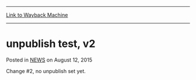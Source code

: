 
---
[Link to Wayback Machine](https://web.archive.org/web/20211019053606/https://magic.wizards.com/en/articles/archive/unpublish-test-v2-2015-08-12)

[_metadata_:description]:- "Change #2, no unpublish set yet."
[_metadata_:generator]:- "Drupal 7 (http://drupal.org)"
[_metadata_:node]:- "458686"
[_metadata_:publish_date]:- "2015-08-12"
[_metadata_:source]:- "div-main-content"
[_metadata_:title]:- "unpublish test, v2"
[_metadata_:wayback_capture_timestamp]:- "2021-10-19 05:36:06"
[_metadata_:wayback_raw_url]:- "https://web.archive.org/web/20211019053606id_/https://magic.wizards.com/en/articles/archive/unpublish-test-v2-2015-08-12"
[_metadata_:wayback_url]:- "https://magic.wizards.com/en/articles/archive/unpublish-test-v2-2015-08-12"
---


unpublish test, v2
==================



 Posted in [NEWS](/en/articles)
 on August 12, 2015 










Change #2, no unpublish set yet.







